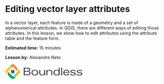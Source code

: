 # Editing vector layer attributes

In a vector layer, each feature is made of a geometry and a set of
alphanumerical attributes. In QGIS, there are different ways of editing
those attributes. In this lesson, we show how to edit attributes using
the attribute table and the feature form.

**Estimated time:** 15 minutes

**Lesson by:** Alexandre Neto

![../_shared_images/boundless.png](../_shared_images/boundless.png)
